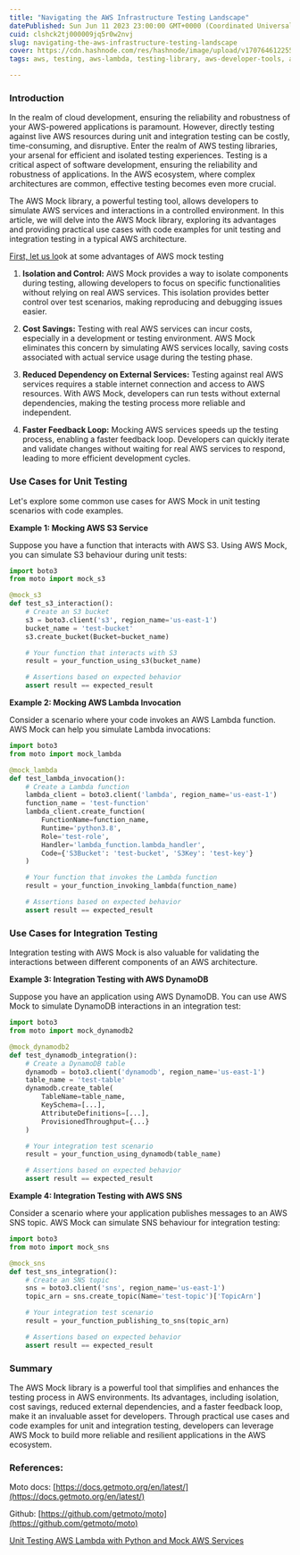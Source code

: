 ```yaml
---
title: "Navigating the AWS Infrastructure Testing Landscape"
datePublished: Sun Jun 11 2023 23:00:00 GMT+0000 (Coordinated Universal Time)
cuid: clshck2tj000009jq5r0w2nvj
slug: navigating-the-aws-infrastructure-testing-landscape
cover: https://cdn.hashnode.com/res/hashnode/image/upload/v1707646122557/35331378-6b5e-4e8b-84c9-a3d52c89e373.png
tags: aws, testing, aws-lambda, testing-library, aws-developer-tools, aws-mock

---
```


### Introduction

In the realm of cloud development, ensuring the reliability and robustness of your AWS-powered applications is paramount. However, directly testing against live AWS resources during unit and integration testing can be costly, time-consuming, and disruptive. Enter the realm of AWS testing libraries, your arsenal for efficient and isolated testing experiences. Testing is a critical aspect of software development, ensuring the reliability and robustness of applications. In the AWS ecosystem, where complex architectures are common, effective testing becomes even more crucial.

The AWS Mock library, a powerful testing tool, allows developers to simulate AWS services and interactions in a controlled environment. In this article, we will delve into the AWS Mock library, exploring its advantages and providing practical use cases with code examples for unit testing and integration testing in a typical AWS architecture.

[First, let us lo](http://aws.amazon.com/)ok at some advantages of AWS mock testing

1. **Isolation and Control:** AWS Mock provides a way to isolate components during testing, allowing developers to focus on specific functionalities without relying on real AWS services. This isolation provides better control over test scenarios, making reproducing and debugging issues easier.
    
2. **Cost Savings:** Testing with real AWS services can incur costs, especially in a development or testing environment. AWS Mock eliminates this concern by simulating AWS services locally, saving costs associated with actual service usage during the testing phase.
    
3. **Reduced Dependency on External Services:** Testing against real AWS services requires a stable internet connection and access to AWS resources. With AWS Mock, developers can run tests without external dependencies, making the testing process more reliable and independent.
    
4. **Faster Feedback Loop:** Mocking AWS services speeds up the testing process, enabling a faster feedback loop. Developers can quickly iterate and validate changes without waiting for real AWS services to respond, leading to more efficient development cycles.
    

### Use Cases for Unit Testing

Let's explore some common use cases for AWS Mock in unit testing scenarios with code examples.

**Example 1: Mocking AWS S3 Service**

Suppose you have a function that interacts with AWS S3. Using AWS Mock, you can simulate S3 behaviour during unit tests:

```python
import boto3
from moto import mock_s3

@mock_s3
def test_s3_interaction():
    # Create an S3 bucket
    s3 = boto3.client('s3', region_name='us-east-1')
    bucket_name = 'test-bucket'
    s3.create_bucket(Bucket=bucket_name)

    # Your function that interacts with S3
    result = your_function_using_s3(bucket_name)

    # Assertions based on expected behavior
    assert result == expected_result
```

**Example 2: Mocking AWS Lambda Invocation**

Consider a scenario where your code invokes an AWS Lambda function. AWS Mock can help you simulate Lambda invocations:

```python
import boto3
from moto import mock_lambda

@mock_lambda
def test_lambda_invocation():
    # Create a Lambda function
    lambda_client = boto3.client('lambda', region_name='us-east-1')
    function_name = 'test-function'
    lambda_client.create_function(
        FunctionName=function_name,
        Runtime='python3.8',
        Role='test-role',
        Handler='lambda_function.lambda_handler',
        Code={'S3Bucket': 'test-bucket', 'S3Key': 'test-key'}
    )

    # Your function that invokes the Lambda function
    result = your_function_invoking_lambda(function_name)

    # Assertions based on expected behavior
    assert result == expected_result
```

### Use Cases for Integration Testing

Integration testing with AWS Mock is also valuable for validating the interactions between different components of an AWS architecture.

**Example 3: Integration Testing with AWS DynamoDB**

Suppose you have an application using AWS DynamoDB. You can use AWS Mock to simulate DynamoDB interactions in an integration test:

```python
import boto3
from moto import mock_dynamodb2

@mock_dynamodb2
def test_dynamodb_integration():
    # Create a DynamoDB table
    dynamodb = boto3.client('dynamodb', region_name='us-east-1')
    table_name = 'test-table'
    dynamodb.create_table(
        TableName=table_name,
        KeySchema=[...],
        AttributeDefinitions=[...],
        ProvisionedThroughput={...}
    )

    # Your integration test scenario
    result = your_function_using_dynamodb(table_name)

    # Assertions based on expected behavior
    assert result == expected_result
```

**Example 4: Integration Testing with AWS SNS**

Consider a scenario where your application publishes messages to an AWS SNS topic. AWS Mock can simulate SNS behaviour for integration testing:

```python
import boto3
from moto import mock_sns

@mock_sns
def test_sns_integration():
    # Create an SNS topic
    sns = boto3.client('sns', region_name='us-east-1')
    topic_arn = sns.create_topic(Name='test-topic')['TopicArn']

    # Your integration test scenario
    result = your_function_publishing_to_sns(topic_arn)

    # Assertions based on expected behavior
    assert result == expected_result
```

### Summary

The AWS Mock library is a powerful tool that simplifies and enhances the testing process in AWS environments. Its advantages, including isolation, cost savings, reduced external dependencies, and a faster feedback loop, make it an invaluable asset for developers. Through practical use cases and code examples for unit and integration testing, developers can leverage AWS Mock to build more reliable and resilient applications in the AWS ecosystem.

### References:

Moto docs: [https://docs.getmoto.org/en/latest/](https://docs.getmoto.org/en/latest/)

Github: [https://github.com/getmoto/moto](https://github.com/getmoto/moto)

[Unit Testing AWS Lambda with Python and Mock AWS Services](https://aws.amazon.com/blogs/devops/unit-testing-aws-lambda-with-python-and-mock-aws-services/)